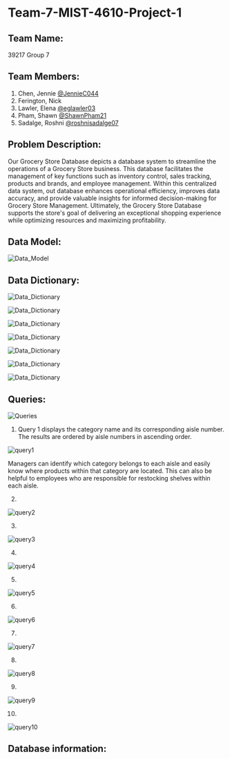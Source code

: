 # Team-7-MIST-4610-Project-1

## Team Name: 
39217 Group 7

## Team Members:

1. Chen, Jennie [@JennieC044](https://github.com/JennieC044)
2. Ferington, Nick 
3. Lawler, Elena [@eglawler03](https://github.com/eglawler03)
4. Pham, Shawn [@ShawnPham21](https://github.com/ShawnPham21)
5. Sadalge, Roshni [@roshnisadalge07](https://github.com/roshnisadalge07)

## Problem Description:
Our Grocery Store Database depicts a database system to streamline the operations of a Grocery Store business. This database facilitates the management of key functions such as inventory control, sales tracking, products and brands, and employee management. Within this centralized data system, out database enhances operational efficiency, improves data accuracy, and provide valuable insights for informed decision-making for Grocery Store Management. Ultimately, the Grocery Store Database supports the store's goal of delivering an exceptional shopping experience while optimizing resources and maximizing profitability.

## Data Model:
![Data_Model](https://github.com/user-attachments/assets/293bfc6f-73db-4592-9ccb-bc900f03417c)

## Data Dictionary:
![Data_Dictionary](https://github.com/user-attachments/assets/0f1cdb1d-977d-42df-adad-5756d9a8176d)

![Data_Dictionary](https://github.com/user-attachments/assets/e23fd5b3-c495-4f1c-adcb-2a2a966d7283)

![Data_Dictionary](https://github.com/user-attachments/assets/fc741b33-f114-40c6-98af-1c627e0e664f)

![Data_Dictionary](https://github.com/user-attachments/assets/d0f93fbf-baa4-4e90-b32d-530dafd4f2ff)

![Data_Dictionary](https://github.com/user-attachments/assets/3bd14b4e-b5b4-4f29-8526-033d2799f5ed)

![Data_Dictionary](https://github.com/user-attachments/assets/93a30740-4e2c-409a-8359-ef1fb4f757d3)

![Data_Dictionary](https://github.com/user-attachments/assets/6e1edc17-cd6f-43fb-9bac-dd3db7854289)

## Queries:
![Queries](https://github.com/user-attachments/assets/37204bab-ca5e-4f11-bae6-e37f3c5dca67)

1. Query 1 displays the category name and its corresponding aisle number. The results are ordered by aisle numbers in ascending order.

![query1](https://github.com/user-attachments/assets/bac27215-5d7b-4620-a779-050882364075)

Managers can identify which category belongs to each aisle and easily know where products within that category are located. This can also be helpful to employees who are responsible for restocking shelves within each aisle. 

2. 

![query2](https://github.com/user-attachments/assets/3887f31c-6658-4554-84e3-49ffa05d242b)

3.

![query3](https://github.com/user-attachments/assets/789ebcb2-17da-4db6-b4ac-41991e43ef32)

4.

![query4](https://github.com/user-attachments/assets/da3c4fec-906a-4628-ba32-1fd68e14b3af)

5.

![query5](https://github.com/user-attachments/assets/84ad98e3-d348-4d5d-baed-5061fa23ade5)

6.

![query6](https://github.com/user-attachments/assets/b583f152-9b3e-4e5d-bb40-35784b32b077)

7.

![query7](https://github.com/user-attachments/assets/13964846-ec2d-4eb6-8684-eae34b4ee43f)

8.

![query8](https://github.com/user-attachments/assets/36708902-deae-49e0-90d7-b3580fc34485)

9.

![query9](https://github.com/user-attachments/assets/9b29694d-db8d-4e10-b792-39e2a73f3021)

10.

![query10](https://github.com/user-attachments/assets/14ebdbc8-f3ea-4d4d-9d95-db7342f272bc)
## Database information:





